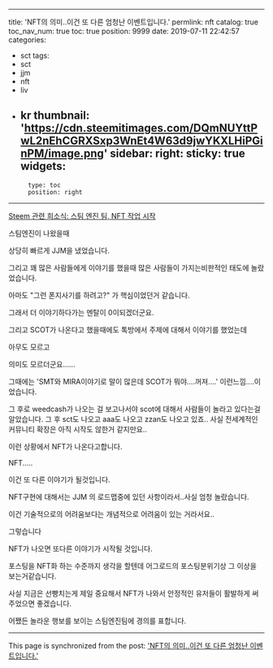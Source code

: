 
---
title: 'NFT의 의미..이건 또 다른 엄청난 이벤트입니다.'
permlink: nft
catalog: true
toc_nav_num: true
toc: true
position: 9999
date: 2019-07-11 22:42:57
categories:
- sct
tags:
- sct
- jjm
- nft
- liv
- kr
thumbnail: 'https://cdn.steemitimages.com/DQmNUYttPwL2nEhCGRXSxp3WnEt4W63d9jwYKXLHiPGinPM/image.png'
sidebar:
    right:
        sticky: true
widgets:
    -
        type: toc
        position: right
---


[Steem 관련 희소식:  스팀 엔진 팀, NFT 작업 시작](https://www.steemcoinpan.com/sct/@sct.han/steem-nft)

스팀엔진이 나왔을때

상당히 빠르게 JJM을 냈었습니다.

그리고 꽤 많은 사람들에게 이야기를 했을때 많은 사람들이 가지는비판적인 태도에 놀랐었습니다.

아마도 "그런 폰지사기를 하려고?" 가 핵심이었던거 같습니다.

그래서 더 이야기하다가는 멘탈이 0이되겠더군요. 

그리고 SCOT가 나온다고 했을때에도 톡방에서 주제에 대해서 이야기를 했었는데

아무도 모르고

의미도 모르더군요......

그때에는 'SMT와 MIRA이야기로 말이 많은데 SCOT가 뭐야....꺼져....' 이런느낌....이었습니다.

그 후로 weedcash가 나오는 걸 보고나서야 scot에 대해서 사람들이 놀라고 있다는걸 알았습니다. 그 후  sct도 나오고 aaa도 나오고 zzan도 나오고 있죠..  사실 전세계적인 커뮤니티 확장은 아직 시작도 않한거 같지만요..

이런 상황에서 NFT가 나온다고합니다.

NFT.....

이건 또 다른 이야기가 될것입니다.

NFT구현에 대해서는 JJM 의 로드맵중에 있던 사항이라서..사실 엄청 놀랐습니다.

이건 기술적으로의 어려움보다는 개념적으로 어려움이 있는 거라서요..

그렇습니다

NFT가 나오면 또다른 이야기가 시작될 것입니다.

포스팅을 NFT화 하는 수준까지 생각을 할텐데 어그로드의 포스팅분위기상 그 이상을 보는거같습니다.

사실 지금은 선빵치는게 제일 중요해서 NFT가 나와서 안정적인 유저들이 활발하게 써주었으면 좋겠습니다.

어쨌든 놀라운 행보를 보이는 스팀엔진팀에 경의를 표합니다.

- - -

This page is synchronized from the post: ['NFT의 의미..이건 또 다른 엄청난 이벤트입니다.'](https://steemit.com/@virus707/nft)
